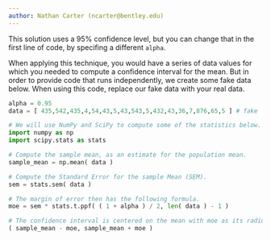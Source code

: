 ```yaml
---
author: Nathan Carter (ncarter@bentley.edu)
---
```


This solution uses a 95% confidence level, but you can change that in the
first line of code, by specifing a different `alpha`.

When applying this technique, you would have a series of data values for which
you needed to compute a confidence interval for the mean.  But in order to
provide code that runs independently, we create some fake data below.  When
using this code, replace our fake data with your real data.

```python
alpha = 0.95
data = [ 435,542,435,4,54,43,5,43,543,5,432,43,36,7,876,65,5 ] # fake

# We will use NumPy and SciPy to compute some of the statistics below.
import numpy as np
import scipy.stats as stats

# Compute the sample mean, as an estimate for the population mean.
sample_mean = np.mean( data )

# Compute the Standard Error for the sample Mean (SEM).
sem = stats.sem( data )

# The margin of error then has the following formula.
moe = sem * stats.t.ppf( ( 1 + alpha ) / 2, len( data ) - 1 )

# The confidence interval is centered on the mean with moe as its radius:
( sample_mean - moe, sample_mean + moe )
```
